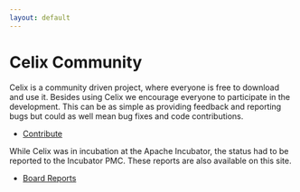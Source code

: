 ```yaml
---
layout: default
---
```

# Celix Community

Celix is a community driven project, where everyone is free to download and use it. Besides using Celix we encourage 
everyone to participate in the development. This can be as simple as providing feedback and reporting bugs but could as 
well mean bug fixes and code contributions.

- [Contribute](/community/contributing/contributing.html)

While Celix was in incubation at the Apache Incubator, the status had to be reported to the Incubator PMC. These
reports are also available on this site.

- [Board Reports](/community/boardreports/boardreports.html)


